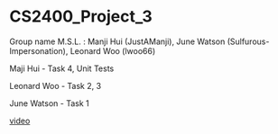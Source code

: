 # CS2400_Project_3
Group name M.S.L. : Manji Hui (JustAManji), June Watson (Sulfurous-Impersonation), Leonard Woo (lwoo66)

Maji Hui - Task 4, Unit Tests

Leonard Woo - Task 2, 3

June Watson - Task 1

[video](https://www.youtube.com/watch?v=xRK7UVtSyXE)
